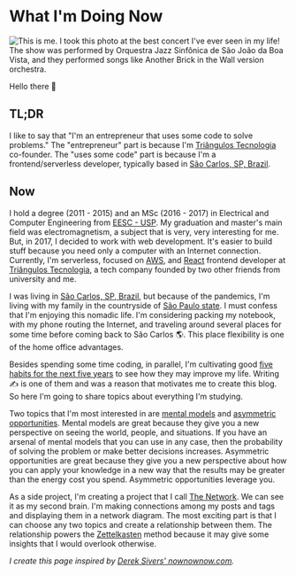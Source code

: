 # What I'm Doing Now

![This is me. I took this photo at the best concert I've ever seen in my life! The show was performed by <a href="https://www.facebook.com/Orquestra-Jazz-Sinf%C3%B4nica-de-S%C3%A3o-Jo%C3%A3o-da-Boa-Vista-1414383348815275/">Orquestra Jazz Sinfônica de São João da Boa Vista</a>, and they performed songs like <a href="https://www.youtube.com/watch?v=AjFf1uNhc48">Another Brick in the Wall version orchestra.</a>](/me.jpg)

Hello there 👋

## TL;DR

I like to say that "I'm an entrepreneur that uses some code to solve problems." The "entrepreneur" part is because I'm [Triângulos Tecnologia](https://triangulostecnologia.com) co-founder. The "uses some code" part is because I'm a frontend/serverless developer, typically based in [São Carlos, SP, Brazil](https://www.google.com.br/maps/place/S%C3%A3o+Carlos,+State+of+S%C3%A3o+Paulo/@-22.0184565,-47.9311626,13z/data=!3m1!4b1!4m5!3m4!1s0x94b87726bb9dd181:0xd9d7d71505999bc!8m2!3d-22.0087082!4d-47.8909263).

## Now

I hold a degree (2011 - 2015) and an MSc (2016 - 2017) in Electrical and Computer Engineering from [EESC - USP](https://eesc.usp.br/). My graduation and master's main field was electromagnetism, a subject that is very, very interesting for me. But, in 2017, I decided to work with web development. It's easier to build stuff because you need only a computer with an Internet connection. Currently, I'm serverless, focused on [AWS](https://aws.amazon.com), and [React](https://reactjs.org) frontend developer at [Triângulos Tecnologia](https://triangulostecnologia.com), a tech company founded by two other friends from university and me.

I was living in [São Carlos, SP, Brazil](https://www.google.com.br/maps/place/S%C3%A3o+Carlos,+State+of+S%C3%A3o+Paulo/@-22.0184565,-47.9311626,13z/data=!3m1!4b1!4m5!3m4!1s0x94b87726bb9dd181:0xd9d7d71505999bc!8m2!3d-22.0087082!4d-47.8909263), but because of the pandemics, I'm living with my family in the countryside of [São Paulo state](https://www.google.com/maps/place/State+of+S%C3%A3o+Paulo/@-22.5254297,-50.8848527,7z/data=!3m1!4b1!4m5!3m4!1s0x94ce597d462f58ad:0x1e5241e2e17b7c17!8m2!3d-23.5431786!4d-46.6291845). I must confess that I'm enjoying this nomadic life. I'm considering packing my notebook, with my phone routing the Internet, and traveling around several places for some time before coming back to São Carlos 🌎. This place flexibility is one of the home office advantages.

Besides spending some time coding, in parallel, I'm cultivating good [five habits for the next five years](/articles/five-habits-for-the-next-five-years) to see how they may improve my life. Writing ✍️ is one of them and was a reason that motivates me to create this blog. So here I'm going to share topics about everything I'm studying.

Two topics that I'm most interested in are [mental models](/tags/mental-models) and [asymmetric opportunities](/zettelkasten/asymmetric-opportunity). Mental models are great because they give you a new perspective on seeing the world, people, and situations. If you have an arsenal of mental models that you can use in any case, then the probability of solving the problem or make better decisions increases. Asymmetric opportunities are great because they give you a new perspective about how you can apply your knowledge in a new way that the results may be greater than the energy cost you spend. Asymmetric opportunities leverage you.

As a side project, I'm creating a project that I call [The Network](/network). We can see it as my second brain. I'm making connections among my posts and tags and displaying them in a network diagram. The most exciting part is that I can choose any two topics and create a relationship between them. The relationship powers the [Zettelkasten](/zettelkasten) method because it may give some insights that I would overlook otherwise.

_I create this page inspired by [Derek Sivers' nownownow.com](https://nownownow.com/about)._
